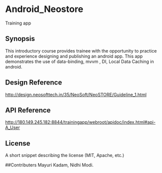 # Android_Neostore
Training app

## Synopsis

This introductory course provides trainee with the opportunity to practice and experience designing and publishing an android app. This app demonstrates the use of data-binding, mvvm , DI, Local Data Caching in android.

## Design Reference

http://design.neosofttech.in/35/NeoSoft/NeoSTORE/Guideline_1.html

## API Reference

http://180.149.245.182:8844/trainingapp/webroot/apidoc/index.html#api-A_User

## License

A short snippet describing the license (MIT, Apache, etc.)

##Contributers
Mayuri Kadam, Nidhi Modi.
